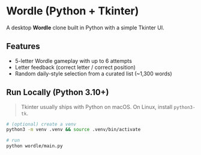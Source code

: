 # Wordle (Python + Tkinter)

A desktop **Wordle** clone built in Python with a simple Tkinter UI.

## Features
- 5-letter Wordle gameplay with up to 6 attempts
- Letter feedback (correct letter / correct position)
- Random daily-style selection from a curated list (~1,300 words)

## Run Locally (Python 3.10+)
> Tkinter usually ships with Python on macOS. On Linux, install `python3-tk`.

```bash
# (optional) create a venv
python3 -m venv .venv && source .venv/bin/activate

# run
python wordle/main.py
